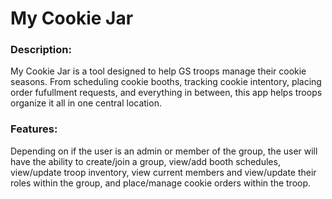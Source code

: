 # **My Cookie Jar**

### **Description:** 
My Cookie Jar is a tool designed to help GS troops manage their cookie seasons. From scheduling cookie booths, tracking cookie intentory, placing order fufullment requests, and everything in between, this app helps troops organize it all in one central location.

### **Features:**
Depending on if the user is an admin or member of the group, the user will have the ability to create/join a group, view/add booth schedules, view/update troop inventory, view current members and view/update their roles within the group, and place/manage cookie orders within the troop. 
